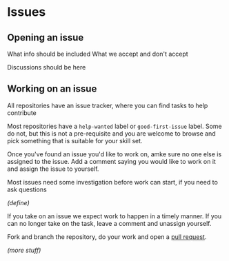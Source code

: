 # Issues

## Opening an issue

What info should be included
What we accept and don't accept

Discussions should be here

## Working on an issue

All repositories have an issue tracker, where you can find tasks to help contribute

Most repositories have a `help-wanted` label or `good-first-issue` label. Some do not, but this is not a pre-requisite and you are welcome to browse and pick something that is suitable for your skill set.

Once you've found an issue you'd like to work on, amke sure no one else is assigned to the issue. Add a comment saying you would like to work on it and assign the issue to yourself.

Most issues need some investigation before work can start, if you need to ask questions

_(define)_

If you take on an issue we expect work to happen in a timely manner. If you can no longer take on the task, leave a comment and unassign yourself.

Fork and branch the repository, do your work and open a [pull request](linktopullrequest). 

_(more stuff)_
